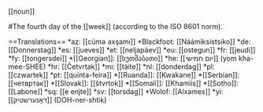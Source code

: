 [[noun]]

#The fourth day of the [[week]] (according to the ISO 8601 norm).

==Translations==
*az: [[cüm&#601; axşamı]]
*Blackfoot: [[Náámiksistsiko]]
*de: [[Donnerstag]]
*es: [[jueves]]
*et: [[neljapäev]]
*eu: [[ostegun]]
*fr: [[jeudi]]
*fy: [[tongersdei]]
*[[Georgian]]: [[ხუთშაბათი]]
*he: [[יום חמישי]] (yom kha-mee-SHEE)
*hr: [[Četvrtak]]
*mi: [[täite]]
*nl: [[donderdag]]
*pl: [[czwartek]]
*pt: [[quinta-feira]]
*[[Ruanda]]: [[Kwakane]]
*[[Serbian]]: [[четвртак]]
*[[Slovak]]: [[štvrtok]]
*[[Somali]]: [[Khamiis]]
*[[Sotho]]: [[Labone]]
*sq: [[e enjte]]
*sv: [[torsdag]]
*Wolof: [[Alxames]]
*yi: [[דאָנערשטיק]] (DOH-ner-shtik)